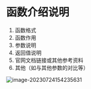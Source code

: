 # 函数介绍说明

1. 函数格式
2. 函数作用
3. 参数说明
4. 返回值说明
5. 官网文档链接或其他参考资料
6. 其他（如与其他参数的对比等）

![image-20230724154235631](https://picgo-wbyz.oss-cn-nanjing.aliyuncs.com/202307241542750.png)